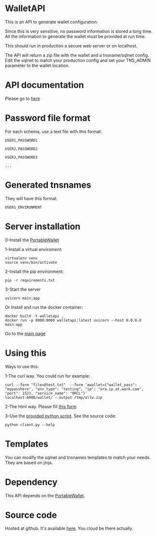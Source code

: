 # WalletAPI

This is an API to generate wallet configuration. 

Since this is very sensitive, no password information is stored a long time.
All the information to generate the wallet must be provided at run time.

This should run in production a secure web server or on localhost.

The API will return a zip file with the wallet and a tnsname/sqlnet config. Edit the sqlnet to match your production config and set your TNS_ADMIN parameter to the wallet location.

# API documentation
Please go to [here](/docs)

# Password file format
For each schema, use a text file with this format:

    USER1,PASSWORD1

    USER2,PASSWORD2

    USER3,PASSWORD3

    ...

# Generated tnsnames
They will have this format:

    USER1_ENVIRONMENT

# Server installation

0-Install the [PortableWallet](https://github.com/MauroCL75/PortableWallet)

1-Install a virtual enviroment:

    virtualenv venv
    source venv/bin/activate

2-Install the pip environment:

    pip -r requirements.txt

3-Start the server

    uvicorn main:app

Or install and run the docker container:

    docker build -t walletapi .
    docker run -p 8000:8000 walletapi:latest uvicorn --host 0.0.0.0 main:app

Go to the [main page](http://localhost:8000)

# Using this

Ways to use this:

1-The curl way. You could run for example:

    curl --form "file=@test.txt"  --form 'awallet={"wallet_pass": "mypasshere", "env_type": "testing", "ip": "ora.ip.at.work.com", "port": 1521, "service_name": "ORCL"}'
    localhost:8000/wallet/ --output /tmp/allw.zip

2-The html way. Please fill [this form](/form)

3-Use the [provided python script](https://github.com/MauroCL75/WalletApi/raw/main/client.py). See the source code:

    python client.py --help

# Templates

You can modify the sqlnet and tnsnames templates to match your needs. They are based on jinja.

# Dependency

This API depends on the [PortableWallet](https://github.com/MauroCL75/PortableWallet).

# Source code

Hosted at github. It's available [here](https://github.com/MauroCL75/WalletApi). You cloud be there actually.
